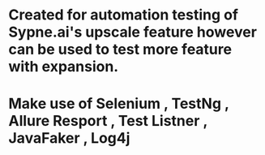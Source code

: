 # Created for automation testing of Sypne.ai's upscale feature however can be used to test more feature with expansion.

# Make use of Selenium , TestNg , Allure Resport , Test Listner , JavaFaker , Log4j

